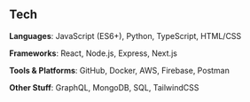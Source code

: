 ## Tech 

**Languages**: JavaScript (ES6+), Python, TypeScript, HTML/CSS

**Frameworks**: React, Node.js, Express, Next.js

**Tools & Platforms**: GitHub, Docker, AWS, Firebase, Postman

**Other Stuff**: GraphQL, MongoDB, SQL, TailwindCSS
